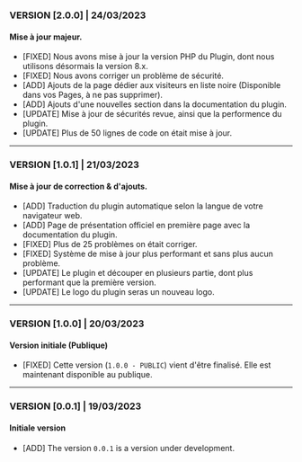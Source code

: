 ### VERSION [2.0.0] | 24/03/2023
#### Mise à jour majeur.
* [FIXED] Nous avons mise à jour la version PHP du Plugin, dont nous utilisons désormais la version 8.x.
* [FIXED] Nous avons corriger un problème de sécurité.
* [ADD] Ajouts de la page dédier aux visiteurs en liste noire (Disponible dans vos Pages, à ne pas supprimer).
* [ADD] Ajouts d'une nouvelles section dans la documentation du plugin.
* [UPDATE] Mise à jour de sécurités revue, ainsi que la performence du plugin.
* [UPDATE] Plus de 50 lignes de code on était mise à jour. 

***

### VERSION [1.0.1] | 21/03/2023
#### Mise à jour de correction & d'ajouts.
* [ADD] Traduction du plugin automatique selon la langue de votre navigateur web.
* [ADD] Page de présentation officiel en première page avec la documentation du plugin.
* [FIXED] Plus de 25 problèmes on était corriger.
* [FIXED] Système de mise à jour plus performant et sans plus aucun problème.
* [UPDATE] Le plugin et découper en plusieurs partie, dont plus performant que la première version.
* [UPDATE] Le logo du plugin seras un nouveau logo.

***

### VERSION [1.0.0] | 20/03/2023
#### Version initiale (Publique)
* [FIXED] Cette version (`1.0.0 - PUBLIC`) vient d'être finalisé. Elle est maintenant disponible au publique.

***

### VERSION [0.0.1] | 19/03/2023
#### Initiale version
* [ADD] The version `0.0.1` is a version under development.